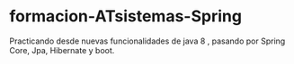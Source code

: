 # formacion-ATsistemas-Spring

Practicando desde nuevas funcionalidades de java 8 , pasando por Spring Core, Jpa, Hibernate y boot.

